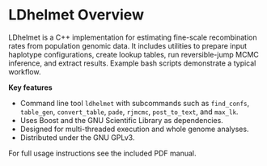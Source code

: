 # LDhelmet Overview

LDhelmet is a C++ implementation for estimating fine-scale recombination rates from population genomic data. It includes utilities to prepare input haplotype configurations, create lookup tables, run reversible-jump MCMC inference, and extract results. Example bash scripts demonstrate a typical workflow.

**Key features**

- Command line tool `ldhelmet` with subcommands such as `find_confs`, `table_gen`, `convert_table`, `pade`, `rjmcmc`, `post_to_text`, and `max_lk`.
- Uses Boost and the GNU Scientific Library as dependencies.
- Designed for multi-threaded execution and whole genome analyses.
- Distributed under the GNU GPLv3.

For full usage instructions see the included PDF manual.
